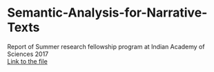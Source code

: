 # Semantic-Analysis-for-Narrative-Texts
Report of Summer research fellowship program at Indian Academy of Sciences 2017
<br>
[Link to the file](https://github.com/Upa005/Semantic-Analysis-for-Narrative-Texts/blob/master/Semantic%20Analysis%20for%20Narrative%20Texts.pdf)
